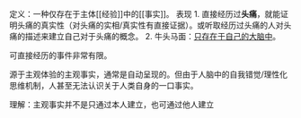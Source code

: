 定义：一种仅存在于主体[[经验]]中的[[事实]]。
表现
	1. 直接经历过**头痛**，就能证明头痛的真实性（对头痛的实相/真实性有直接证据）。或听取经历过头痛的人对头痛的描述来建立自己对于头痛的概念。
	2. 牛头马面：<u>只存在于自己的大脑中</u>。

可直接经历的事件非常有限。

源于主观体验的主观事实，通常是自动呈现的。但由于人脑中的自我错觉/理性化思维机制，人甚至无法认识关于人类自身的一口事实。

理解：主观事实并不是只通过本人建立，也可通过他人建立